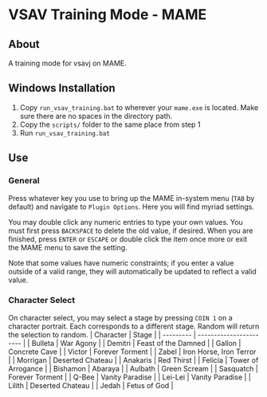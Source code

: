 # VSAV Training Mode - MAME

## About
A training mode for vsavj on MAME.

## Windows Installation 
  1. Copy `run_vsav_training.bat` to wherever your `mame.exe` is located. Make sure there are no spaces in the directory path.
  2. Copy the `scripts/` folder to the same place from step 1
  3. Run `run_vsav_training.bat`

## Use
### General
Press whatever key you use to bring up the MAME in-system menu (`TAB` by default) and navigate to `Plugin Options`. Here you will find myriad settings.

You may double click any numeric entries to type your own values. You must first press `BACKSPACE` to delete the old value, if desired. When you are finished, press `ENTER` or `ESCAPE` or double click the item once more or exit the MAME menu to save the setting.

Note that some values have numeric constraints; if you enter a value outside of a valid range, they will automatically be updated to reflect a valid value.

### Character Select
On character select, you may select a stage by pressing `COIN 1` on a character portrait. Each corresponds to a different stage. Random will return the selection to random.
| Character | Stage                   |
| --------- | ----------------------- |
| Bulleta   | War Agony               |
| Demitri   | Feast of the Damned     |
| Gallon    | Concrete Cave           |
| Victor    | Forever Torment         |
| Zabel     | Iron Horse, Iron Terror |
| Morrigan  | Deserted Chateau        |
| Anakaris  | Red Thirst              |
| Felicia   | Tower of Arrogance      |
| Bishamon  | Abaraya                 |
| Aulbath   | Green Scream            |
| Sasquatch | Forever Torment         |
| Q-Bee     | Vanity Paradise         |
| Lei-Lei   | Vanity Paradise         |
| Lilith    | Deserted Chateau        |
| Jedah     | Fetus of God            |
